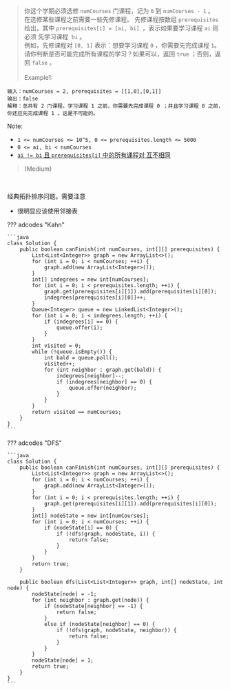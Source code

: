 <!-- prettier-ignore-start -->

> 你这个学期必须选修 `numCourses` 门课程，记为 `0` 到 `numCourses - 1` 。<br>
> 在选修某些课程之前需要一些先修课程。 先修课程按数组 `prerequisites` 给出，其中 `prerequisites[i] = [ai, bi] `，表示如果要学习课程 `ai` 则 必须 先学习课程  `bi` 。<br>
> 例如，先修课程对 `[0, 1]` 表示：想要学习课程 `0` ，你需要先完成课程 `1`。<br>
> 请你判断是否可能完成所有课程的学习？如果可以，返回 `true` ；否则，返回 `false` 。
> <br><br>
Example1:
```
输入：numCourses = 2, prerequisites = [[1,0],[0,1]]
输出：false
解释：总共有 2 门课程。学习课程 1 之前，你需要先完成​课程 0 ；并且学习课程 0 之前，你还应先完成课程 1 。这是不可能的。
```
Note:
>
-   `1 <= numCourses <= 10^5, 0 <= prerequisites.length <= 5000`
-   `0 <= ai, bi < numCourses`
-   <u> `ai != bi` 且 `prerequisites[i]` 中的所有课程对 互不相同 </u>
>
> (Medium)

<!-- prettier-ignore-end -->

<br>

经典拓扑排序问题。需要注意

-   很明显应该使用邻接表

??? adcodes "Kahn"

    ```java
    class Solution {
        public boolean canFinish(int numCourses, int[][] prerequisites) {
            List<List<Integer>> graph = new ArrayList<>();
            for (int i = 0; i < numCourses; ++i) {
                graph.add(new ArrayList<Integer>());
            }
            int[] indegrees = new int[numCourses];
            for (int i = 0; i < prerequisites.length; ++i) {
                graph.get(prerequisites[i][1]).add(prerequisites[i][0]);
                indegrees[prerequisites[i][0]]++;
            }
            Queue<Integer> queue = new LinkedList<Integer>();
            for (int i = 0; i < indegrees.length; ++i) {
                if (indegrees[i] == 0) {
                    queue.offer(i);
                }
            }
            int visited = 0;
            while (!queue.isEmpty()) {
                int bald = queue.poll();
                visited++;
                for (int neighbor : graph.get(bald)) {
                    indegrees[neighbor]--;
                    if (indegrees[neighbor] == 0) {
                        queue.offer(neighbor);
                    }
                }
            }
            return visited == numCourses;
        }
    }
    ```

??? adcodes "DFS"

    ```java
    class Solution {
        public boolean canFinish(int numCourses, int[][] prerequisites) {
            List<List<Integer>> graph = new ArrayList<>();
            for (int i = 0; i < numCourses; ++i) {
                graph.add(new ArrayList<Integer>());
            }
            for (int i = 0; i < prerequisites.length; ++i) {
                graph.get(prerequisites[i][1]).add(prerequisites[i][0]);
            }
            int[] nodeState = new int[numCourses];
            for (int i = 0; i < numCourses; ++i) {
                if (nodeState[i] == 0) {
                    if (!dfs(graph, nodeState, i)) {
                        return false;
                    }
                }
            }
            return true;
        }

        public boolean dfs(List<List<Integer>> graph, int[] nodeState, int node) {
            nodeState[node] = -1;
            for (int neighbor : graph.get(node)) {
                if (nodeState[neighbor] == -1) {
                    return false;
                }
                else if (nodeState[neighbor] == 0) {
                    if (!dfs(graph, nodeState, neighbor)) {
                        return false;
                    }
                }
            }
            nodeState[node] = 1;
            return true;
        }
    }
    ```
